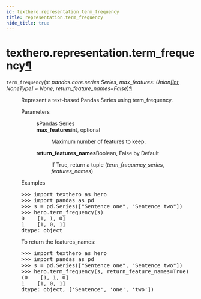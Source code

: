 ```yaml
---
id: texthero.representation.term_frequency
title: representation.term_frequency
hide_title: true
---
```


<div>
<div class="section" id="texthero-representation-term-frequency">
<h1>texthero.representation.term_frequency<a class="headerlink" href="#texthero-representation-term-frequency" title="Permalink to this headline">¶</a></h1>
<dl class="py function">
<dt id="texthero.representation.term_frequency">
<code class="sig-name descname">term_frequency</code><span class="sig-paren">(</span><em class="sig-param"><span class="n">s</span><span class="p">:</span> <span class="n">pandas.core.series.Series</span></em>, <em class="sig-param"><span class="n">max_features</span><span class="p">:</span> <span class="n">Union<span class="p">[</span><a class="reference external" href="https://docs.python.org/3/library/functions.html#int" title="(in Python v3.8)">int</a><span class="p">, </span>NoneType<span class="p">]</span></span> <span class="o">=</span> <span class="default_value">None</span></em>, <em class="sig-param"><span class="n">return_feature_names</span><span class="o">=</span><span class="default_value">False</span></em><span class="sig-paren">)</span><a class="headerlink" href="#texthero.representation.term_frequency" title="Permalink to this definition">¶</a></dt>
<dd><p>Represent a text-based Pandas Series using term_frequency.</p>
<dl class="field-list simple">
<dt class="field-odd">Parameters</dt>
<dd class="field-odd"><dl class="simple">
<dt><strong>s</strong><span class="classifier">Pandas Series</span></dt><dd></dd>
<dt><strong>max_features</strong><span class="classifier">int, optional</span></dt><dd><p>Maximum number of features to keep.</p>
</dd>
<dt><strong>return_features_names</strong><span class="classifier">Boolean, False by Default</span></dt><dd><p>If True, return a tuple (<em>term_frequency_series</em>, <em>features_names</em>)</p>
</dd>
</dl>
</dd>
</dl>
<p class="rubric">Examples</p>
<div class="doctest highlight-default notranslate"><div class="highlight"><pre><span></span><span class="gp">&gt;&gt;&gt; </span><span class="kn">import</span> <span class="nn">texthero</span> <span class="k">as</span> <span class="nn">hero</span>
<span class="gp">&gt;&gt;&gt; </span><span class="kn">import</span> <span class="nn">pandas</span> <span class="k">as</span> <span class="nn">pd</span>
<span class="gp">&gt;&gt;&gt; </span><span class="n">s</span> <span class="o">=</span> <span class="n">pd</span><span class="o">.</span><span class="n">Series</span><span class="p">([</span><span class="s2">"Sentence one"</span><span class="p">,</span> <span class="s2">"Sentence two"</span><span class="p">])</span>
<span class="gp">&gt;&gt;&gt; </span><span class="n">hero</span><span class="o">.</span><span class="n">term_frequency</span><span class="p">(</span><span class="n">s</span><span class="p">)</span>
<span class="go">0    [1, 1, 0]</span>
<span class="go">1    [1, 0, 1]</span>
<span class="go">dtype: object</span>
</pre></div>
</div>
<p>To return the features_names:</p>
<div class="doctest highlight-default notranslate"><div class="highlight"><pre><span></span><span class="gp">&gt;&gt;&gt; </span><span class="kn">import</span> <span class="nn">texthero</span> <span class="k">as</span> <span class="nn">hero</span>
<span class="gp">&gt;&gt;&gt; </span><span class="kn">import</span> <span class="nn">pandas</span> <span class="k">as</span> <span class="nn">pd</span>
<span class="gp">&gt;&gt;&gt; </span><span class="n">s</span> <span class="o">=</span> <span class="n">pd</span><span class="o">.</span><span class="n">Series</span><span class="p">([</span><span class="s2">"Sentence one"</span><span class="p">,</span> <span class="s2">"Sentence two"</span><span class="p">])</span>
<span class="gp">&gt;&gt;&gt; </span><span class="n">hero</span><span class="o">.</span><span class="n">term_frequency</span><span class="p">(</span><span class="n">s</span><span class="p">,</span> <span class="n">return_feature_names</span><span class="o">=</span><span class="kc">True</span><span class="p">)</span>
<span class="go">(0    [1, 1, 0]</span>
<span class="go">1    [1, 0, 1]</span>
<span class="go">dtype: object, ['Sentence', 'one', 'two'])</span>
</pre></div>
</div>
</dd></dl>
</div>
</div>